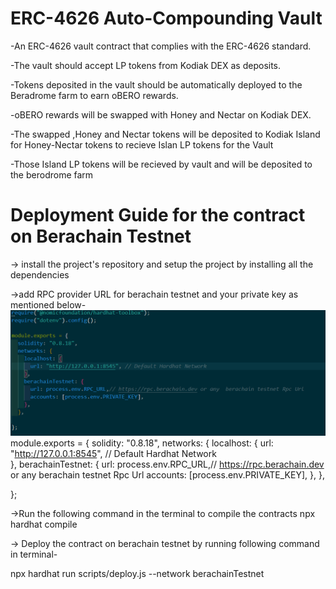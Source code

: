 # ERC-4626 Auto-Compounding Vault
-An ERC-4626 vault contract that complies with the ERC-4626 standard.

-The vault should accept LP tokens from Kodiak DEX as deposits.

-Tokens deposited in the vault should be automatically deployed to the Beradrome farm to earn oBERO rewards.

-oBERO rewards will be swapped with Honey and Nectar on Kodiak DEX.

-The swapped ,Honey and Nectar tokens will be deposited to Kodiak Island for Honey-Nectar  tokens to recieve Islan LP tokens for the Vault 

-Those Island LP tokens will be recieved by vault and will be deposited to the berodrome farm

# Deployment Guide for the contract on Berachain Testnet

-> install the project's repository and setup the project by installing all the dependencies 

->add RPC provider URL for berachain testnet and your private key as mentioned below-
![alt text](image.png)
  module.exports = {
  solidity: "0.8.18",
  networks: {
    localhost: {
      url: "http://127.0.0.1:8545", // Default Hardhat Network  
    },
    berachainTestnet: {
      url: process.env.RPC_URL,// https://rpc.berachain.dev or any  berachain testnet Rpc Url 
      accounts: [process.env.PRIVATE_KEY],
    },
  },

};

->Run the following command in the terminal  to compile the contracts
   npx hardhat compile 
   
-> Deploy the contract on berachain testnet by running following command in terminal-
   
   npx hardhat run scripts/deploy.js --network berachainTestnet










